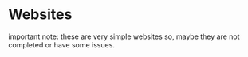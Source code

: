 # Websites
important note:
these are very simple websites so, maybe they are not completed or have some issues.
